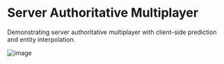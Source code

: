# Server Authoritative Multiplayer

Demonstrating server authoritative multiplayer with client-side prediction and entity interpolation.

![image](https://github.com/user-attachments/assets/bc5c788d-05e2-4627-b4c1-3542618b3757)

